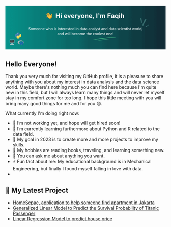 ![](https://github.com/MF-Faqih/MF-Faqih/blob/main/headergif.gif)

## Hello Everyone!
Thank you very much for visiting my GitHub profile, it is a pleasure to share anything with you about my interest in data analysis and the data science world. Maybe there's nothing much you can find here because I'm quite new in this field, but I will always learn many things and will never let myself stay in my comfort zone for too long. I hope this little meeting with you will bring many good things for me and for you 😄.


What currently I'm doing right now:

- 🔭 I’m not working yet, and hope will get hired soon!
- 🌱 I’m currently learning furthermore about Python and R related to the data field.
- 🥅 My goal in 2023 is to create more and more projects to improve my skills.
- 💖 My hobbies are reading books, traveling, and learning something new.
- 💬 You can ask me about anything you want.
- ⚡ Fun fact about me: My educational background is in Mechanical Engineering, but finally I found myself falling in love with data.
- 

## 📑 My Latest Project

- [HomeScpae, application to help someone find apartment in Jakarta](https://mffaqih.shinyapps.io/homescape/)
- [Generalized Linear Model to Predict the Survival Probability of Titanic Passenger](https://rpubs.com/MF-Faqih/GLM_Titanic)
- [Linear Regression Model to predict house price](https://rpubs.com/MF-Faqih/LM-HousePrice)
